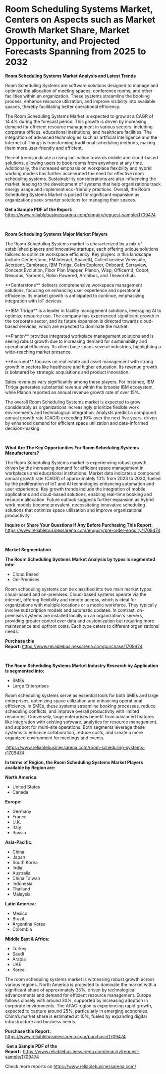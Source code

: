 <p><h1>Room Scheduling Systems Market, Centers on Aspects such as Market Growth Market Share, Market Opportunity, and Projected Forecasts Spanning from 2025 to 2032</h1></p><p><strong>Room Scheduling Systems Market Analysis and Latest Trends</strong></p>
<p><p>Room Scheduling Systems are software solutions designed to manage and optimize the allocation of meeting spaces, conference rooms, and other facilities within an organization. These systems streamline the booking process, enhance resource utilization, and improve visibility into available spaces, thereby facilitating better operational efficiency.</p><p>The Room Scheduling Systems Market is expected to grow at a CAGR of 14.4% during the forecast period. This growth is driven by increasing demand for efficient resource management in various sectors, including corporate offices, educational institutions, and healthcare facilities. The integration of advanced technologies such as artificial intelligence and the Internet of Things is transforming traditional scheduling methods, making them more user-friendly and efficient.</p><p>Recent trends indicate a rising inclination towards mobile and cloud-based solutions, allowing users to book rooms from anywhere at any time. Additionally, the increased emphasis on workplace flexibility and hybrid working models has further accelerated the need for effective room scheduling systems. Sustainability considerations are also influencing the market, leading to the development of systems that help organizations track energy usage and implement eco-friendly practices. Overall, the Room Scheduling Systems Market is poised for significant expansion as organizations seek smarter solutions for managing their spaces.</p></p>
<p><strong>Get a Sample PDF of the Report:&nbsp;</strong> <a href="https://www.reliablebusinessarena.com/enquiry/request-sample/1709474?utm_campaign=3221&utm_medium=2&utm_source=Github&utm_content=ia&utm_term=10032025&utm_id=room-scheduling-systems">https://www.reliablebusinessarena.com/enquiry/request-sample/1709474</a></p>
<p>&nbsp;</p>
<p><strong>Room Scheduling Systems Major Market Players</strong></p>
<p><p>The Room Scheduling Systems market is characterized by a mix of established players and innovative startups, each offering unique solutions tailored to optimize workspace efficiency. Key players in this landscape include Centerstone, FM:Interact, SpaceIQ, Collectiveview Viewsuite, Accruent, Eambrace, IBM Tririga, Cafm Explorer, Onboard, Serraview, Concept Evolution, Floor Plan Mapper, Planon, Wisp, Officernd, Cobot, Nexudus, Yarooms, Robin Powered, Archibus, and Theworxhub.</p><p>**Centerstone** delivers comprehensive workspace management solutions, focusing on enhancing user experience and operational efficiency. Its market growth is anticipated to continue, emphasizing integration with IoT devices. </p><p>**IBM Tririga** is a leader in facility management solutions, leveraging AI to optimize resource use. The company has experienced significant growth in the corporate sector, and its future expansion is directed towards cloud-based services, which are expected to dominate the market.</p><p>**Planon** provides integrated workplace management solutions and is seeing robust growth due to increasing demand for sustainability and operational efficiency. Its client base spans several industries, highlighting a wide-reaching market presence.</p><p>**Accruent** focuses on real estate and asset management with strong growth in sectors like healthcare and higher education. Its revenue growth is bolstered by strategic acquisitions and product innovation.</p><p>Sales revenues vary significantly among these players. For instance, IBM Tririga generates substantial revenue within the broader IBM ecosystem, while Planon reported an annual revenue growth rate of over 15%. </p><p>The overall Room Scheduling Systems market is expected to grow considerably as organizations increasingly prioritize flexible work environments and technological integration. Analysts predict a compound annual growth rate (CAGR) exceeding 10% over the next five years, driven by enhanced demand for efficient space utilization and data-informed decision-making.</p></p>
<p>&nbsp;</p>
<p><strong>What Are The Key Opportunities For Room Scheduling Systems Manufacturers?</strong></p>
<p><p>The Room Scheduling Systems market is experiencing robust growth, driven by the increasing demand for efficient space management in workplaces and educational institutions. Market data indicates a compound annual growth rate (CAGR) of approximately 10% from 2023 to 2030, fueled by the proliferation of IoT and AI technologies enhancing automation and user experience. Key growth trends include the integration of mobile applications and cloud-based solutions, enabling real-time booking and resource allocation. Future outlook suggests further expansion as hybrid work models become prevalent, necessitating innovative scheduling solutions that optimize space utilization and improve organizational productivity.</p></p>
<p><strong>Inquire or Share Your Questions If Any Before Purchasing This Report:</strong> <a href="https://www.reliablebusinessarena.com/enquiry/pre-order-enquiry/1709474?utm_campaign=3221&utm_medium=2&utm_source=Github&utm_content=ia&utm_term=10032025&utm_id=room-scheduling-systems">https://www.reliablebusinessarena.com/enquiry/pre-order-enquiry/1709474</a></p>
<p>&nbsp;</p>
<p><strong>Market Segmentation</strong></p>
<p><strong>The Room Scheduling Systems Market Analysis by types is segmented into:</strong></p>
<p><ul><li>Cloud Based</li><li>On-Premises</li></ul></p>
<p><p>Room scheduling systems can be classified into two main market types: cloud-based and on-premises. Cloud-based systems operate via the internet, offering flexibility and remote access, which is ideal for organizations with multiple locations or a mobile workforce. They typically involve subscription models and automatic updates. In contrast, on-premises systems are installed locally on an organization's servers, providing greater control over data and customization but requiring more maintenance and upfront costs. Each type caters to different organizational needs.</p></p>
<p><strong>Purchase this Report:&nbsp;</strong><a href="https://www.reliablebusinessarena.com/purchase/1709474?utm_campaign=3221&utm_medium=2&utm_source=Github&utm_content=ia&utm_term=10032025&utm_id=room-scheduling-systems">https://www.reliablebusinessarena.com/purchase/1709474</a></p>
<p>&nbsp;</p>
<p><strong>The Room Scheduling Systems Market Industry Research by Application is segmented into:</strong></p>
<p><ul><li>SMEs</li><li>Large Enterprises</li></ul></p>
<p><p>Room scheduling systems serve as essential tools for both SMEs and large enterprises, optimizing space utilization and enhancing operational efficiency. In SMEs, these systems streamline booking processes, reduce scheduling conflicts, and improve overall productivity with limited resources. Conversely, large enterprises benefit from advanced features like integration with existing software, analytics for resource management, and support for multi-site operations. Both segments leverage these systems to enhance collaboration, reduce costs, and create a more organized environment for meetings and events.</p></p>
<p><a href="https://www.reliablebusinessarena.com/room-scheduling-systems-r1709474?utm_campaign=3221&utm_medium=2&utm_source=Github&utm_content=ia&utm_term=10032025&utm_id=room-scheduling-systems">&nbsp;https://www.reliablebusinessarena.com/room-scheduling-systems-r1709474</a></p>
<p><strong>In terms of Region, the Room Scheduling Systems Market Players available by Region are:</strong></p>
<p>
    <p> <strong> North America: </strong>
        <ul>
            <li>United States</li>
            <li>Canada</li>
        </ul>
        </p> 
    <p> <strong> Europe: </strong>
        <ul>
            <li>Germany</li>
            <li>France</li>
            <li>U.K.</li>
            <li>Italy</li>
            <li>Russia</li>
        </ul>
        </p> 
    <p> <strong> Asia-Pacific: </strong>
        <ul>
            <li>China</li>
            <li>Japan</li>
            <li>South Korea</li>
            <li>India</li>
            <li>Australia</li>
            <li>China Taiwan</li>
            <li>Indonesia</li>
            <li>Thailand</li>
            <li>Malaysia</li>
        </ul>
        </p> 
    <p> <strong> Latin America: </strong>
        <ul>
            <li>Mexico</li>
            <li>Brazil</li>
            <li>Argentina Korea</li>
            <li>Colombia</li>
        </ul>
        </p> 
    <p> <strong> Middle East & Africa: </strong>
        <ul>
            <li>Turkey</li>
            <li>Saudi</li>
            <li>Arabia</li>
            <li>UAE</li>
            <li>Korea</li>
        </ul>
    </p>
    </p>
<p><p>The room scheduling systems market is witnessing robust growth across various regions. North America is projected to dominate the market with a significant share of approximately 35%, driven by technological advancements and demand for efficient resource management. Europe follows closely with around 30%, supported by increasing adoption in corporate environments. The APAC region is experiencing rapid growth, expected to capture around 25%, particularly in emerging economies. China’s market share is estimated at 10%, fueled by expanding digital infrastructure and business needs.</p></p>
<p><strong>Purchase this Report: </strong><a href="https://www.reliablebusinessarena.com/purchase/1709474?utm_campaign=3221&utm_medium=2&utm_source=Github&utm_content=ia&utm_term=10032025&utm_id=room-scheduling-systems">https://www.reliablebusinessarena.com/purchase/1709474</a></p>
<p>&nbsp;<strong>Get a Sample PDF of the Report:&nbsp;&nbsp;</strong><a href="https://www.reliablebusinessarena.com/enquiry/request-sample/1709474?utm_campaign=3221&utm_medium=2&utm_source=Github&utm_content=ia&utm_term=10032025&utm_id=room-scheduling-systems">https://www.reliablebusinessarena.com/enquiry/request-sample/1709474</a></p>
<p><strong></strong></p>
<p>Check more reports on <a href="https://www.reliablebusinessarena.com/?utm_campaign=3221&utm_medium=2&utm_source=Github&utm_content=ia&utm_term=10032025&utm_id=room-scheduling-systems">https://www.reliablebusinessarena.com/</a></p>
